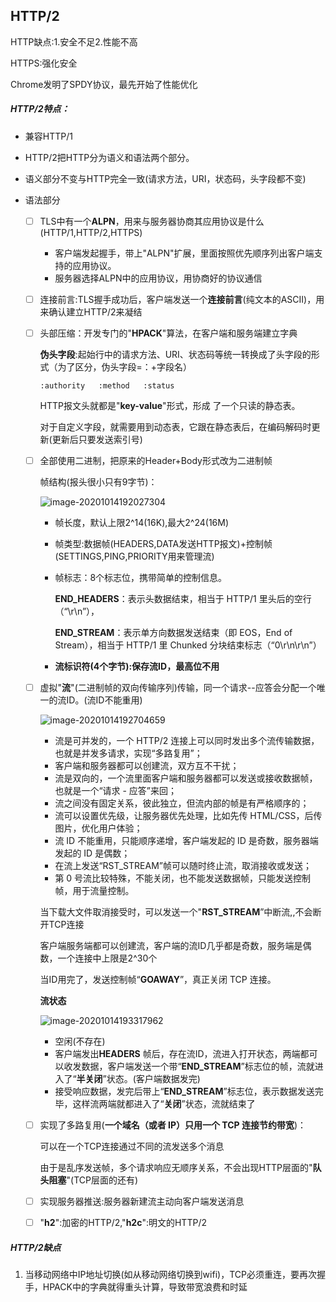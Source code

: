 ## HTTP/2

HTTP缺点:1.安全不足2.性能不高

HTTPS:强化安全

Chrome发明了SPDY协议，最先开始了性能优化

##### HTTP/2特点：

- 兼容HTTP/1

- HTTP/2把HTTP分为语义和语法两个部分。

- 语义部分不变与HTTP完全一致(请求方法，URI，状态码，头字段都不变)

- 语法部分

  - [ ] TLS中有一个**ALPN**，用来与服务器协商其应用协议是什么(HTTP/1,HTTP/2,HTTPS)

    - 客户端发起握手，带上"ALPN"扩展，里面按照优先顺序列出客户端支持的应用协议。
    - 服务器选择ALPN中的应用协议，用协商好的协议通信

  - [ ] 连接前言:TLS握手成功后，客户端发送一个**连接前言**(纯文本的ASCII)，用来确认建立HTTP/2来凝结

  - [ ] 头部压缩：开发专门的"**HPACK**"算法，在客户端和服务端建立字典

    **伪头字段**:起始行中的请求方法、URI、状态码等统一转换成了头字段的形式（为了区分，伪头字段=：+字段名）

    ```
    :authority   :method   :status
    ```

    HTTP报文头就都是"**key-value**"形式，形成 了一个只读的静态表。

    对于自定义字段，就需要用到动态表，它跟在静态表后，在编码解码时更新(更新后只要发送索引号)

  - [ ] 全部使用二进制，把原来的Header+Body形式改为二进制帧

    帧结构(报头很小只有9字节)：

    ![image-20201014192027304](C:\Users\Admin\AppData\Roaming\Typora\typora-user-images\image-20201014192027304.png)

    - 帧长度，默认上限2^14(16K),最大2^24(16M)

    - 帧类型:数据帧(HEADERS,DATA发送HTTP报文)+控制帧(SETTINGS,PING,PRIORITY用来管理流)

    - 帧标志：8个标志位，携带简单的控制信息。

      **END_HEADERS**：表示头数据结束，相当于 HTTP/1 里头后的空行（“\r\n”），

      **END_STREAM**：表示单方向数据发送结束（即 EOS，End of Stream），相当于 HTTP/1 里 Chunked 分块结束标志（“0\r\n\r\n”）

    - **流标识符(4个字节):保存流ID，最高位不用**

  - [ ] 虚拟"**流**"(二进制帧的双向传输序列)传输，同一个请求--应答会分配一个唯一的流ID。(流ID不能重用)

    ![image-20201014192704659](C:\Users\Admin\AppData\Roaming\Typora\typora-user-images\image-20201014192704659.png)

    - 流是可并发的，一个 HTTP/2 连接上可以同时发出多个流传输数据，也就是并发多请求，实现“多路复用”；
    - 客户端和服务器都可以创建流，双方互不干扰；
    - 流是双向的，一个流里面客户端和服务器都可以发送或接收数据帧，也就是一个“请求 - 应答”来回；
    - 流之间没有固定关系，彼此独立，但流内部的帧是有严格顺序的；
    - 流可以设置优先级，让服务器优先处理，比如先传 HTML/CSS，后传图片，优化用户体验；
    - 流 ID 不能重用，只能顺序递增，客户端发起的 ID 是奇数，服务器端发起的 ID 是偶数；
    - 在流上发送“RST_STREAM”帧可以随时终止流，取消接收或发送；
    - 第 0 号流比较特殊，不能关闭，也不能发送数据帧，只能发送控制帧，用于流量控制。

    当下载大文件取消接受时，可以发送一个"**RST_STREAM**”中断流,,不会断开TCP连接

    客户端服务端都可以创建流，客户端的流ID几乎都是奇数，服务端是偶数，一个连接中上限是2^30个

    当ID用完了，发送控制帧“**GOAWAY**”，真正关闭 TCP 连接。

    **流状态**

    ![image-20201014193317962](C:\Users\Admin\AppData\Roaming\Typora\typora-user-images\image-20201014193317962.png)

    - 空闲(不存在)
    - 客户端发出**HEADERS** 帧后，存在流ID，流进入打开状态，两端都可以收发数据，客户端发送一个带“**END_STREAM**”标志位的帧，流就进入了“**半关闭**”状态。(客户端数据发完)
    - 接受响应数据，发完后带上“**END_STREAM**”标志位，表示数据发送完毕，这样流两端就都进入了“**关闭**”状态，流就结束了

  - [ ] 实现了多路复用(**一个域名（或者 IP）只用一个 TCP 连接节约带宽**)：

    可以在一个TCP连接通过不同的流发送多个消息

    由于是乱序发送帧，多个请求响应无顺序关系，不会出现HTTP层面的"**队头阻塞**"(TCP层面的还有)

  - [ ] 实现服务器推送:服务器新建流主动向客户端发送消息

  - [ ] "**h2**":加密的HTTP/2,"**h2c**":明文的HTTP/2

##### HTTP/2缺点

1. 当移动网络中IP地址切换(如从移动网络切换到wifi)，TCP必须重连，要再次握手，HPACK中的字典就得重头计算，导致带宽浪费和时延

   